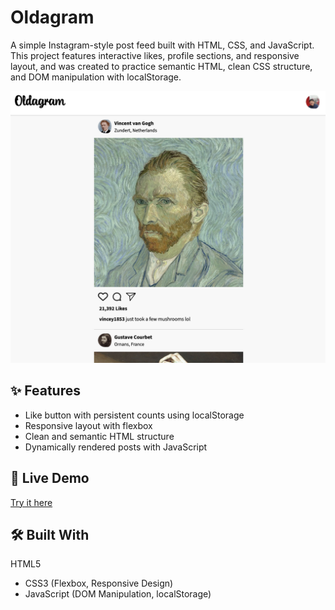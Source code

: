 # Oldagram


A simple Instagram-style post feed built with HTML, CSS, and JavaScript. This project features interactive likes, profile sections, and responsive layout, and was created to practice semantic HTML, clean CSS structure, and DOM manipulation with localStorage.

![Screenshot](https://github.com/Naijei1/Oldagram/blob/main/Oldagram-sc.png)

## ✨ Features

- Like button with persistent counts using localStorage
- Responsive layout with flexbox
- Clean and semantic HTML structure
- Dynamically rendered posts with JavaScript

## 🚀 Live Demo

[Try it here](https://oldagram-green.vercel.app/)  

## 🛠️ Built With

HTML5
- CSS3 (Flexbox, Responsive Design)
- JavaScript (DOM Manipulation, localStorage)
